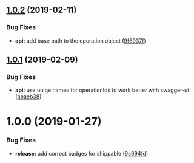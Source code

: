 ## [1.0.2](https://github.com/phil-mitchell/exegesis-plugin-jsonschema/compare/v1.0.1...v1.0.2) (2019-02-11)


### Bug Fixes

* **api:** add base path to the operation object ([9f6937f](https://github.com/phil-mitchell/exegesis-plugin-jsonschema/commit/9f6937f))

## [1.0.1](https://github.com/phil-mitchell/exegesis-plugin-jsonschema/compare/v1.0.0...v1.0.1) (2019-02-09)


### Bug Fixes

* **api:** use uniqe names for operationIds to work better with swagger-ui ([abaeb38](https://github.com/phil-mitchell/exegesis-plugin-jsonschema/commit/abaeb38))

# 1.0.0 (2019-01-27)


### Bug Fixes

* **release:** add correct badges for shippable ([9c694fd](https://github.com/phil-mitchell/exegesis-plugin-jsonschema/commit/9c694fd))
